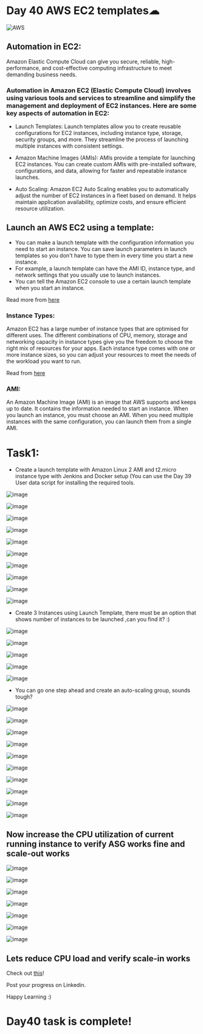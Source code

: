 
# Day 40 AWS EC2 templates☁

![AWS](https://www.eginnovations.com/blog/wp-content/uploads/2021/09/Amazon-AWS-Cloud-Topimage-1.jpg)

## Automation in EC2:

Amazon Elastic Compute Cloud can give you secure, reliable, high-performance, and cost-effective computing infrastructure to meet demanding business needs.

### Automation in Amazon EC2 (Elastic Compute Cloud) involves using various tools and services to streamline and simplify the management and deployment of EC2 instances. Here are some key aspects of automation in EC2:

- Launch Templates: Launch templates allow you to create reusable configurations for EC2 instances, including instance type, storage, security groups, and more. They streamline the process of launching multiple instances with consistent settings.

- Amazon Machine Images (AMIs): AMIs provide a template for launching EC2 instances. You can create custom AMIs with pre-installed software, configurations, and data, allowing for faster and repeatable instance launches.

- Auto Scaling: Amazon EC2 Auto Scaling enables you to automatically adjust the number of EC2 instances in a fleet based on demand. It helps maintain application availability, optimize costs, and ensure efficient resource utilization.

## Launch an AWS EC2 using a template:

- You can make a launch template with the configuration information you need to start an instance. You can save launch parameters in launch templates so you don't have to type them in every time you start a new instance.
- For example, a launch template can have the AMI ID, instance type, and network settings that you usually use to launch instances. 
- You can tell the Amazon EC2 console to use a certain launch template when you start an instance.

Read more from [here](https://docs.aws.amazon.com/AWSEC2/latest/UserGuide/ec2-launch-templates.html)

### Instance Types:

Amazon EC2 has a large number of instance types that are optimised for different uses. The different combinations of CPU, memory, storage and networking capacity in instance types give you the freedom to choose the right mix of resources for your apps. Each instance type comes with one or more instance sizes, so you can adjust your resources to meet the needs of the workload you want to run.

Read from [here](https://aws.amazon.com/ec2/instance-types/?trk=32f4fbd0-ffda-4695-a60c-8857fab7d0dd&sc_channel=ps&s_kwcid=AL!4422!3!536392685920!e!!g!!ec2%20instance%20types&ef_id=CjwKCAiA0JKfBhBIEiwAPhZXD_O1-3qZkRa-KScynbwjvHd3l4UHSTfKuigd5ZPukXoDXu-v3MtC7hoCafEQAvD_BwE:G:s&s_kwcid=AL!4422!3!536392685920!e!!g!!ec2%20instance%20types)

### AMI:

An Amazon Machine Image (AMI) is an image that AWS supports and keeps up to date. It contains the information needed to start an instance. When you launch an instance, you must choose an AMI. When you need multiple instances with the same configuration, you can launch them from a single AMI.
  

# Task1:

- Create a launch template with Amazon Linux 2 AMI and t2.micro instance type with Jenkins and Docker setup (You can use the Day 39 User data script for installing the required tools.

![image](https://github.com/Chaitannyaa/90DaysOfDevOps/assets/117350787/df42b4b3-cd72-4cb9-9342-42c265baeda1)

![image](https://github.com/Chaitannyaa/90DaysOfDevOps/assets/117350787/286062ef-11d6-4a3a-ab4e-79ad61180be6)

![image](https://github.com/Chaitannyaa/90DaysOfDevOps/assets/117350787/91d7bd33-f5b0-4a16-9738-4ccf370fe600)

![image](https://github.com/Chaitannyaa/90DaysOfDevOps/assets/117350787/48dee429-bf67-47c2-89c1-ef5957686346)

![image](https://github.com/Chaitannyaa/90DaysOfDevOps/assets/117350787/25f1c14f-fc53-4387-8585-cbbb65b5082f)

![image](https://github.com/Chaitannyaa/90DaysOfDevOps/assets/117350787/be607b87-b785-4b57-8849-cfcd2a55de4b)

![image](https://github.com/Chaitannyaa/90DaysOfDevOps/assets/117350787/fcb4c056-50db-4c69-8de8-7619af514c21)

![image](https://github.com/Chaitannyaa/90DaysOfDevOps/assets/117350787/c89427fd-e9d7-4f33-8ca1-698e23b6c53f)

![image](https://github.com/Chaitannyaa/90DaysOfDevOps/assets/117350787/467ae9c8-6b76-4f13-95b9-13a7e294eb94)

![image](https://github.com/Chaitannyaa/90DaysOfDevOps/assets/117350787/d2f025c1-d11e-4589-8a2f-b4fd96d4d8f7)

- Create 3 Instances using Launch Template, there must be an option that shows number of instances to be launched ,can you find it? :)

![image](https://github.com/Chaitannyaa/90DaysOfDevOps/assets/117350787/74ead58c-48ee-494a-8923-9144f7d10207)

![image](https://github.com/Chaitannyaa/90DaysOfDevOps/assets/117350787/4aea109f-57a3-4e77-919f-5d80014e05f4)

![image](https://github.com/Chaitannyaa/90DaysOfDevOps/assets/117350787/21986681-1918-438c-a79d-dbeb2ef2d5a7)

![image](https://github.com/Chaitannyaa/90DaysOfDevOps/assets/117350787/3a491eec-1ed4-4418-9667-0ee7a5c725a6)

![image](https://github.com/Chaitannyaa/90DaysOfDevOps/assets/117350787/0a5af8dd-7712-40ea-9c86-cee589ef0306)

- You can go one step ahead and create an auto-scaling group, sounds tough? 

![image](https://github.com/Chaitannyaa/90DaysOfDevOps/assets/117350787/fc28cff5-3c02-41be-ab76-85a431ea91f2)

![image](https://github.com/Chaitannyaa/90DaysOfDevOps/assets/117350787/de57e3a7-80ad-4820-9ca5-78ec065d6192)

![image](https://github.com/Chaitannyaa/90DaysOfDevOps/assets/117350787/50468a1b-e3f8-4871-8c47-02b434008877)

![image](https://github.com/Chaitannyaa/90DaysOfDevOps/assets/117350787/8bed3645-1162-4895-b00e-e32b868a4e64)

![image](https://github.com/Chaitannyaa/90DaysOfDevOps/assets/117350787/7b05a3fb-59d7-4456-b392-4f193af5aa1d)

![image](https://github.com/Chaitannyaa/90DaysOfDevOps/assets/117350787/fb9b7be7-8707-4710-8cf9-643aaf6349da)

![image](https://github.com/Chaitannyaa/90DaysOfDevOps/assets/117350787/364bcad0-4ed2-44a0-834e-f8dd6f0a681a)

![image](https://github.com/Chaitannyaa/90DaysOfDevOps/assets/117350787/84bf845e-638e-495c-98b5-52b4492862b5)

![image](https://github.com/Chaitannyaa/90DaysOfDevOps/assets/117350787/87923d0f-fb39-4b3f-9821-4ac10921985d)

![image](https://github.com/Chaitannyaa/90DaysOfDevOps/assets/117350787/cc84b41f-f79a-4ef0-8c8e-838c6f03385e)

## Now increase the CPU utilization of current running instance to verify ASG works fine and scale-out works

![image](https://github.com/Chaitannyaa/90DaysOfDevOps/assets/117350787/475217ab-9fc3-4546-ac91-105be0289e19)

![image](https://github.com/Chaitannyaa/90DaysOfDevOps/assets/117350787/dce521d2-9825-4d25-a995-7e1726dec28c)

![image](https://github.com/Chaitannyaa/90DaysOfDevOps/assets/117350787/ab9d4c19-756b-4b96-bbcf-b583e0415530)

![image](https://github.com/Chaitannyaa/90DaysOfDevOps/assets/117350787/0dd85ee0-14ad-4be5-b72f-10df0903f622)

![image](https://github.com/Chaitannyaa/90DaysOfDevOps/assets/117350787/7e35a970-7eb0-4c00-8a27-39216f3e5d73)

![image](https://github.com/Chaitannyaa/90DaysOfDevOps/assets/117350787/e4473de2-7fd4-4687-bf61-76fcdcd02542)

![image](https://github.com/Chaitannyaa/90DaysOfDevOps/assets/117350787/975aba8f-0218-4c56-82b6-b329ea4c5a17)

## Lets reduce CPU load and verify scale-in works


Check out [this](https://docs.aws.amazon.com/autoscaling/ec2/userguide/create-launch-template.html#create-launch-template-for-auto-scaling)!
    
Post your progress on Linkedin. 

Happy Learning :)
# Day40 task is complete! 
